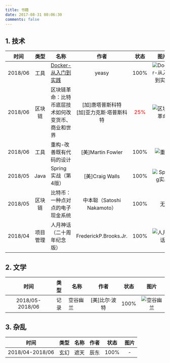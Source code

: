 ```yaml
---
title: 书籍
date: 2017-08-31 00:06:30
comments: false
---
```


## 1. 技术

时间|类型|名称|作者|状态|图片
:--:|:--:|----|:--:|:--:|:--:
2018/06|工具|[Docker-从入门到实践](https://github.com/yeasy/docker_practice)|yeasy|100%|![Docker-从入门到实践](/images/books/Docker从入门到实践.png)
2018/06|区块链|区块链革命：比特币底层技术如何改变货币、商业和世界|[加]唐塔普斯科特 <br/> [加]亚力克斯·塔普斯科特|<span style="color:red;">25%</span>|![区块链革命](/images/books/区块链革命.png)
2018/06|工具|重构-改善既有代码的设计|[美]Martin Fowler|100%|![重构](/images/books/重构.png)
2018/05|Java|Spring 实战（第4版）|[美]Craig Walls|100%|![Spring实战](/images/books/Spring实战.png)
2018/05|区块链|比特币：一种点对点的电子现金系统|中本聪（Satoshi Nakamoto）|100%|无
2018/04|项目管理|人月神话（二十周年纪念版）|FrederickP.Brooks.Jr.|100%|![人月神话](/images/books/人月神话.png)

## 2. 文学

时间|类型|名称|作者|状态|图片
:--:|:--:|----|:--:|:--:|:--:
2018/05-2018/06|记录|空谷幽兰|[美]比尔·波特|100%|![空谷幽兰](/images/books/空谷幽兰.jpg)

## 3. 杂乱

时间|类型|名称|作者|状态|图片
:--:|:--:|----|:--:|:--:|:--:
2018/04-2018/06|玄幻|遮天|辰东|100%|-